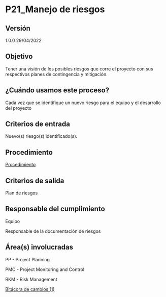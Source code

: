 # P21_Manejo de riesgos

## Versión

1.0.0 29/04/2022

## Objetivo

Tener una visión de los posibles riesgos que corre el proyecto con sus respectivos planes de contingencia y mitigación.

## ¿Cuándo usamos este proceso?

Cada vez que se identifique un nuevo riesgo para el equipo y el desarrollo del proyecto 

## Criterios de entrada

Nuevo(s) riesgo(s) identificado(s).

## **Procedimiento**

[Procedimiento](P21_Manejo%20de%20riesgos%20349b15b299e846beb45066c69dddea68/Procedimiento%205199794d283b49f78feeb17a77d8f220.csv)

## **Criterios de salida**

Plan de riesgos 

## **Responsable del cumplimiento**

Equipo 

Responsable de la documentación de riesgos 

## Área(s) involucradas

PP - Project Planning

PMC - Project Monitoring and Control

RKM - Risk Management

[Bitácora de cambios (1)](P21_Manejo%20de%20riesgos%20349b15b299e846beb45066c69dddea68/Bita%CC%81cora%20de%20cambios%20(1)%20023022eaf9ab4d488da7a51bb4cea6be.csv)
